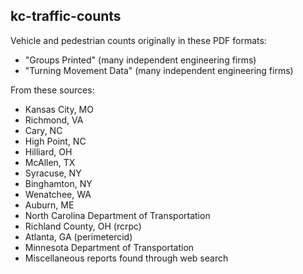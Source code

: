 kc-traffic-counts
-----------------

Vehicle and pedestrian counts originally in these PDF formats:

  * "Groups Printed" (many independent engineering firms)
  * "Turning Movement Data" (many independent engineering firms)

From these sources:

  * Kansas City, MO
  * Richmond, VA
  * Cary, NC
  * High Point, NC
  * Hilliard, OH
  * McAllen, TX
  * Syracuse, NY
  * Binghamton, NY
  * Wenatchee, WA
  * Auburn, ME
  * North Carolina Department of Transportation
  * Richland County, OH (rcrpc)
  * Atlanta, GA (perimetercid)
  * Minnesota Department of Transportation
  * Miscellaneous reports found through web search
